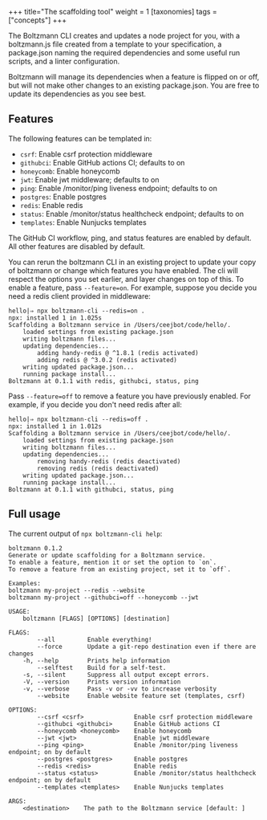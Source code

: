 +++
title="The scaffolding tool"
weight = 1
[taxonomies]
tags = ["concepts"]
+++

The Boltzmann CLI creates and updates a node project for you, with a boltzmann.js file created from a template to your specification, a package.json naming the required dependencies and some useful run scripts, and a linter configuration.

<!-- more -->

Boltzmann will manage its dependencies when a feature is flipped on or off, but will not make other changes to an existing package.json. You are free to update its dependencies as you see best.

## Features

The following features can be templated in:

- `csrf`: Enable csrf protection middleware
- `githubci`: Enable GitHub actions CI; defaults to on
- `honeycomb`: Enable honeycomb
- `jwt`: Enable jwt middleware; defaults to on
- `ping`: Enable /monitor/ping liveness endpoint; defaults to on
- `postgres`: Enable postgres
- `redis`: Enable redis
- `status`: Enable /monitor/status healthcheck endpoint; defaults to on
- `templates`: Enable Nunjucks templates

The GitHub CI workflow, ping, and status features are enabled by default. All other features are disabled by default.

You can rerun the boltzmann CLI in an existing project to update your copy of boltzmann or change which features you have enabled. The cli will respect the options you set earlier, and layer changes on top of this. To enable a feature, pass `--feature=on`.  For example, suppose you decide you need a redis client provided in middleware:

```shell
hello|⇒ npx boltzmann-cli --redis=on .
npx: installed 1 in 1.025s
Scaffolding a Boltzmann service in /Users/ceejbot/code/hello/.
    loaded settings from existing package.json
    writing boltzmann files...
    updating dependencies...
        adding handy-redis @ ^1.8.1 (redis activated)
        adding redis @ ^3.0.2 (redis activated)
    writing updated package.json...
    running package install...
Boltzmann at 0.1.1 with redis, githubci, status, ping
```

Pass `--feature=off` to remove a feature you have previously enabled. For example, if you decide you don't need redis after all:

```shell
hello|⇒ npx boltzmann-cli --redis=off .
npx: installed 1 in 1.012s
Scaffolding a Boltzmann service in /Users/ceejbot/code/hello/.
    loaded settings from existing package.json
    writing boltzmann files...
    updating dependencies...
        removing handy-redis (redis deactivated)
        removing redis (redis deactivated)
    writing updated package.json...
    running package install...
Boltzmann at 0.1.1 with githubci, status, ping
```

## Full usage

The current output of `npx boltzmann-cli help`:

```shell
boltzmann 0.1.2
Generate or update scaffolding for a Boltzmann service.
To enable a feature, mention it or set the option to `on`.
To remove a feature from an existing project, set it to `off`.

Examples:
boltzmann my-project --redis --website
boltzmann my-project --githubci=off --honeycomb --jwt

USAGE:
    boltzmann [FLAGS] [OPTIONS] [destination]

FLAGS:
        --all         Enable everything!
        --force       Update a git-repo destination even if there are changes
    -h, --help        Prints help information
        --selftest    Build for a self-test.
    -s, --silent      Suppress all output except errors.
    -V, --version     Prints version information
    -v, --verbose     Pass -v or -vv to increase verbosity
        --website     Enable website feature set (templates, csrf)

OPTIONS:
        --csrf <csrf>              Enable csrf protection middleware
        --githubci <githubci>      Enable GitHub actions CI
        --honeycomb <honeycomb>    Enable honeycomb
        --jwt <jwt>                Enable jwt middleware
        --ping <ping>              Enable /monitor/ping liveness endpoint; on by default
        --postgres <postgres>      Enable postgres
        --redis <redis>            Enable redis
        --status <status>          Enable /monitor/status healthcheck endpoint; on by default
        --templates <templates>    Enable Nunjucks templates

ARGS:
    <destination>    The path to the Boltzmann service [default: ]
```
